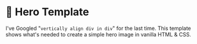 # 🦸‍ Hero Template

I've Googled "`vertically align div in div`" for the last time.
This template shows what's needed to create a simple hero image in
vanilla HTML & CSS.
